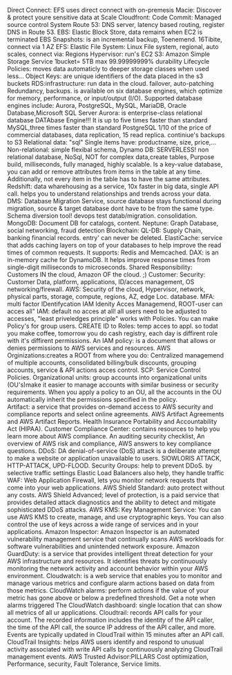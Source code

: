 Direct Connect: EFS uses direct connect with on-premesis
Macie: Discover & protect youre sensitive data at Scale
Cloudfront: 
Code Commit: Managed source control System
Route 53: DNS server, latency based routing, register DNS in Route 53. 
EBS: Elastic Block Store, data remains when EC2 is terminated
EBS Snapshots: is an incremental backup, Toenemend.  16Tibite, connect via 1 AZ 
EFS: Elastic File System: Linux File system, regional, auto scales, connect via: Regions
Hypervisor: run's EC2
S3: Amazon Simple Storage Service  1bucket= 5TB max  99.99999999% durability
Lifecycle Policies: moves data automaticly to deeper storage classes when used less...
Object Keys: are unique identifiers of the data placed in the s3 buckets
RDS:infrastructure: run data in the cloud. failover, auto-patching Redundancy, backups. 
is available on six database engines, which optimize for memory, performance, or input/output (I/O). Supported database engines include:
Aurora, PostgreSQL, MySQL, MariaDB, Oracle Database,Microsoft SQL Server
Aurora: is enterprise-class relational database DATAbase Engine!!!  It is up to five times faster than standard MySQL,three times faster than standard PostgreSQL  1/10 of the price of commercial databases, data replication, 15 read replica. continiue's backups to S3
Relational data: "sql" Single items have: productname, size, price,...
Non-relational: simple flexibal schema, 
Dynamo DB: SERVERLESS! non relational database, NoSql, NOT for complex data,create tables, Purpose build, milliseconds, fully managed, highly scalable.
Is a key-value database, you can add or remove attributes from items in the table at any time. Additionally, not every item in the table has to have the same attributes. 
Redshift: data wharehousing as a service, 10x faster in big data, single API call. helps you to understand relationships and trends across your data.
DMS:  Database Migration Service, source database stays functional during migration, source & target database dont have to be from the same type. 
Schema diversion tool!  devops test datab/migration. consolidation.
MongoDB: Document DB for catalogs, content. 
Neptune: Graph Database, social networking,  fraud detection
Blockchain: 
QL-DB: Supply Chain, banking financial records. entry' can never be deleted. 
ElastiCache: service that adds caching layers on top of your databases to help improve the read times of common requests. It supports:  Redis and Memcached.
DAX: is an in-memory cache for DynamoDB. 
It helps improve response times from single-digit milliseconds to microseconds.
Shared Responsibility: Customers IN the cloud, Amazon OF the cloud. ;)
Customer: Security: Customer Data, platform, applications, ID/acces management, OS networking/firewall.
AWS: Security of the cloud, Hypervisor, network, physical parts, storage, compute, regions, AZ, edge Loc. database. 
MFA: multi factor IDentifycation
IAM Idenity Acces Managemend, ROOT-user can acces all" IAM: default no acces at all! all users need to be adjusted to accesses,  "least priveledges principle"  works with Policies. You can make Policy's for group users. CREATE ID to Roles: temp acces to appl.  so todat you make coffee, tomorrow you do cash registry, each day is diffirent role with it's diffirent permissions. 
An IAM policy:  is a document that allows or denies permissions to AWS services and resources.
AWS Orginizations:creates a ROOT from where you do:  Centralized managemend of multiple accounts, consolidated billing/bulk discounts, grouping accounts, service & API actions acces control. 
SCP: Service Control Policies.
Organizational units: group accounts into organizational units (OU's)make it easier to manage accounts with similar business or security requirements. When you apply a policy to an OU, all the accounts in the OU automatically inherit the permissions specified in the policy.  
Artifact: a service that provides on-demand access to AWS security and compliance reports and select online agreements.  AWS Artifact Agreements and AWS Artifact Reports.
Health Insurance Portability and Accountability Act (HIPAA).
Customer Compliance Center: contains resources to help you learn more about AWS compliance. An auditing security checklist, An overview of AWS risk and compliance, AWS answers to key compliance questions.
DDoS: DA denial-of-service (DoS) attack is a deliberate attempt to make a website or application unavailable to users. SlOWLORIS ATTACK, HTTP-ATTACK, UPD-FLOOD.
Security Groups: help to prevent DDoS. by selective traffic settings
Elastic Load Balancers also help, they handle traffic
WAF: Web Application Firewall, lets you monitor network requests that come into your web applications. 
AWS Shield Standard: auto protect without any costs. 
AWS Shield Advanced; level of protection, is a paid service that provides detailed attack diagnostics and the ability to detect and mitigate sophisticated DDoS attacks. 
AWS KMS: Key Management Service: You can use AWS KMS to create, manage, and use cryptographic keys. You can also control the use of keys across a wide range of services and in your applications.
Amazon Inspector: Amazon Inspector is an automated vulnerability management service that continually scans AWS workloads for software vulnerabilities and unintended network exposure.
Amazon GuardDuty: is a service that provides intelligent threat detection for your AWS infrastructure and resources. It identifies threats by continuously monitoring the network activity and account behavior within your AWS environment.
Cloudwatch: is a web service that enables you to monitor and manage various metrics and configure alarm actions based on data from those metrics. 
CloudWatch alarms: perform actions if the value of your metric has gone above or below a predefined threshold. Get a note when alarms triggered
The CloudWatch dashboard: single location that can show all metrics of all ur applications. 
Cloudtrail: records API calls for your account. The recorded information includes the identity of the API caller, the time of the API call, the source IP address of the API caller, and more. Events are typically updated in CloudTrail within 15 minutes after an API call.
CloudTrail Insights: helps AWS users identify and respond to unusual activity associated with write API calls by continuously analyzing CloudTrail management events.
AWS Trusted Advisor:PILLARS Cost optimization, Performance, security, Fault Tolerance, Service limits. 






